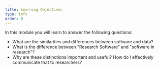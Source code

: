 ```yaml
---
title: Learning Objectives
type: info
order: 0
---
```


In this module you will learn to answer the following questions:

- What are the similarities and differences between software and data?
- What is the difference between "Research Software" and "software in research"?
- Why are these distinctions important and useful? How do I effectively communicate that to researchers?
